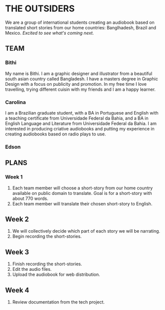 # THE OUTSIDERS #
We are a group of international students creating an audiobook based on translated short stories from our home countries: Banglhadesh, Brazil and Mexico.
*Excited to see what's coming next.* 

## TEAM ##
### Bithi ###
My name is Bithi. I am a graphic designer and illustrator from a beautiful south asian country called Bangladesh. I have a masters degree in Graphic Design with a focus on publicity and promotion. In my free time I love travelling, trying different cuisin with my friends and I am a happy learner.

### Carolina ###
I am a Brazilian graduate student, with a BA in Portuguese and English with a teaching certificate from Universidade Federal da Bahia, and a BA in English Language and Literature from Universidade Federal da Bahia. I am interested in producing criative audiobooks and putting my experience in creating audiobooks based on radio plays to use. 

### Edson ###

## PLANS ##
### Week 1 ###
1. Each team member will choose a short-story from our home country available on public domain to translate. Goal is for a short-story with about 770 words.
2. Each team member will translate their chosen short-story to English.

## Week 2 ##
1. We will collectively decide which part of each story we will be narrating.
2. Begin recording the short-stories.

## Week 3 ##
1. Finish recording the short-stories.
2. Edit the audio files.
3. Upload the audiobook for web distribution.

## Week 4 ##
1. Review documentation from the tech project.
